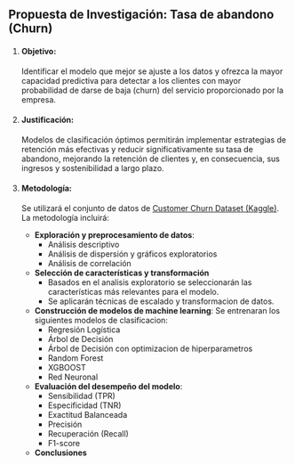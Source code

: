## Propuesta de Investigación: Tasa de abandono (Churn)
1. #### **Objetivo**:
   Identificar el modelo que mejor se ajuste a los datos y ofrezca la mayor capacidad predictiva para detectar a los clientes con mayor probabilidad de darse de baja (churn) del servicio proporcionado por la empresa.

2. #### **Justificación**:
   Modelos de clasificación óptimos permitirán implementar estrategias de retención más efectivas y reducir significativamente su tasa de abandono, mejorando la retención de clientes y, en consecuencia, sus ingresos y sostenibilidad a largo plazo.

3. #### **Metodología**:
   Se utilizará el conjunto de datos de [Customer Churn Dataset (Kaggle)](https://www.kaggle.com/datasets/muhammadshahidazeem/customer-churn-dataset). La metodología incluirá:
   
   - **Exploración y preprocesamiento de datos**:
      - Análisis descriptivo
      - Análisis de dispersión y gráficos exploratorios
      - Análisis de correlación
   - **Selección de características y transformación**
      - Basados en el analisis exploratorio se seleccionarán las características más relevantes para el modelo.
      - Se aplicarán técnicas de escalado y transformacion de datos.
   - **Construcción de modelos de machine learning**: Se entrenaran los siguientes modelos de clasificacion:
      - Regresión Logística
      - Árbol de Decisión
      - Árbol de Decisión con optimizacion de hiperparametros
      - Random Forest
      - XGBOOST
      - Red Neuronal
   - **Evaluación del desempeño del modelo**:
      - Sensibilidad (TPR)
      - Especificidad (TNR)
      - Exactitud Balanceada
      - Precisión
      - Recuperación (Recall)
      - F1-score
   - **Conclusiones**
